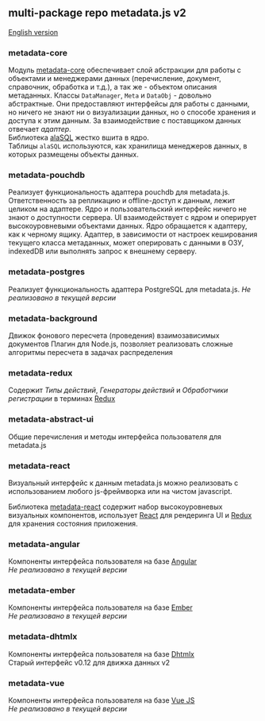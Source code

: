 ## multi-package repo metadata.js v2

[English version](README.en.md)

### metadata-core
Модуль [metadata-core](metadata-core) обеспечивает слой абстракции для работы с объектами и менеджерами данных (перечисление, документ, справочник, обработка и т.д.), а так же - объектом описания метаданных. Классы `DataManager`, `Meta` и `DataObj` - довольно абстрактные. Они предоставляют интерфейсы для работы с данными, но ничего не знают ни о визуализации данных, но о способе хранения и доступа к этим данным. За взаимодействие с поставщиком данных отвечает _адаптер_.  
Библиотека [alaSQL](https://github.com/agershun/alasql) жестко вшита в ядро.  
Таблицы `alaSQL` используются, как хранилища менеджеров данных, в которых размещены объекты данных.
 

### metadata-pouchdb
Реализует функциональность адаптера pouchdb для metadata.js.
Ответственность за репликацию и offline-доступ к данным, лежит целиком на адаптере. Ядро и пользовательский интерфейс ничего не знают о доступности сервера. UI взаимодействует с ядром и оперирует высокоуровневыми объектами данных. Ядро обращается к адаптеру, как к черному ящику. Адаптер, в зависимости от настроек кеширования текущего класса метаданных, может оперировать с данными в ОЗУ, indexedDB или выполнять запрос к внешнему серверу.

### metadata-postgres
Реализует функциональность адаптера PostgreSQL для metadata.js.
_Не реализовано в текущей версии_

### metadata-background
Движок фонового пересчета (проведения) взаимозависимых документов
Плагин для Node.js, позволяет реализовать сложные алгоритмы пересчета в задачах распределения

### metadata-redux
Содержит _Типы действий_, _Генераторы действий_ и _Обработчики регистрации_ в терминах [Redux](https://github.com/reactjs/redux)

### metadata-abstract-ui
Общие перечисления и методы интерфейса пользователя для metadata.js

### metadata-react
Визуальный интерфейс к данным metadata.js можно реализовать с использованием любого js-фреймворка или на чистом javascript.

Библиотека [metadata-react](metadata-react) содержит набор высокоуровневых визуальных компонентов, использует [React](https://github.com/facebook/react) для рендеринга UI и [Redux](https://github.com/reactjs/redux) для хранения состояния приложения.

### metadata-angular
Компоненты интерфейса пользователя на базе [Angular](https://angularjs.org/)  
_Не реализовано в текущей версии_

### metadata-ember
Компоненты интерфейса пользователя на базе [Ember](https://emberjs.com/)  
_Не реализовано в текущей версии_

### metadata-dhtmlx
Компоненты интерфейса пользователя на базе [Dhtmlx](https://dhtmlx.com/)  
Старый интерфейс v0.12 для движка данных v2

### metadata-vue
Компоненты интерфейса пользователя на базе [Vue JS](https://vuejs.org/)  
_Не реализовано в текущей версии_
